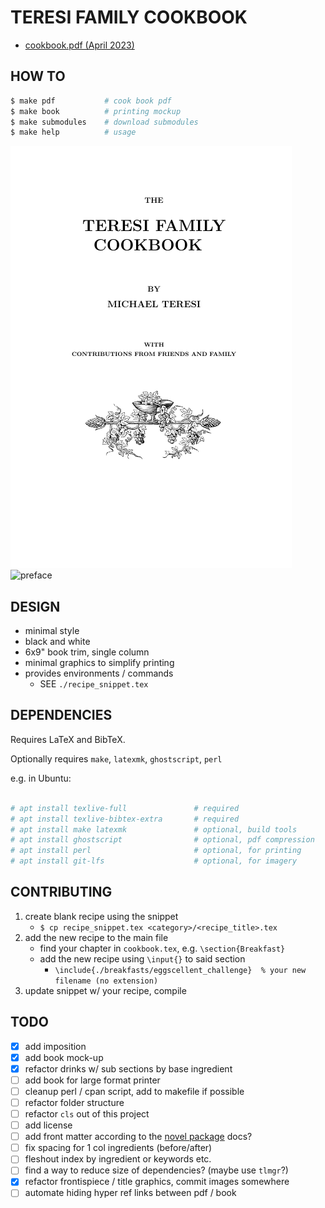 # TERESI FAMILY COOKBOOK

- [cookbook.pdf (April 2023)](https://github.com/teresi/teresi.github.io/blob/master/cookbook/archive/cookbook_20230402.pdf)


## HOW TO

```bash
$ make pdf           # cook book pdf
$ make book          # printing mockup
$ make submodules    # download submodules
$ make help          # usage
```

![title](https://github.com/teresi/teresi.github.io/blob/master/title.png)
![preface](https://github.com/teresi/teresi.github.io/blob/master/preface.png)


## DESIGN
- minimal style
- black and white
- 6x9" book trim, single column
- minimal graphics to simplify printing
- provides environments / commands
    - SEE `./recipe_snippet.tex`


## DEPENDENCIES
Requires LaTeX and BibTeX.

Optionally requires `make`, `latexmk`, `ghostscript`, `perl`

e.g. in Ubuntu:
```bash

# apt install texlive-full               # required
# apt install texlive-bibtex-extra       # required
# apt install make latexmk               # optional, build tools
# apt install ghostscript                # optional, pdf compression
# apt install perl                       # optional, for printing
# apt install git-lfs                    # optional, for imagery
```

## CONTRIBUTING

1. create blank recipe using the snippet
    - `$ cp recipe_snippet.tex <category>/<recipe_title>.tex`
2. add the new recipe to the main file
    - find your chapter in `cookbook.tex`, e.g. `\section{Breakfast}`
    - add the new recipe using `\input{}` to said section
        - `\include{./breakfasts/eggscellent_challenge}  % your new filename (no extension)`
3. update snippet w/ your recipe, compile


## TODO

- [x] add imposition
- [x] add book mock-up
- [x] refactor drinks w/ sub sections by base ingredient
- [ ] add book for large format printer
- [ ] cleanup perl / cpan script, add to makefile if possible
- [ ] refactor folder structure
- [ ] refactor `cls` out of this project
- [ ] add license
- [ ] add front matter according to the [novel package](https://mirror2.sandyriver.net/pub/ctan/macros/luatex/latex/novel/doc/novel-documentation.html) docs?
- [ ] fix spacing for 1 col ingredients (before/after)
- [ ] fleshout index by ingredient or keywords etc.
- [ ] find a way to reduce size of dependencies? (maybe use `tlmgr`?)
- [x] refactor frontispiece / title graphics, commit images somewhere
- [ ] automate hiding hyper ref links between pdf / book
